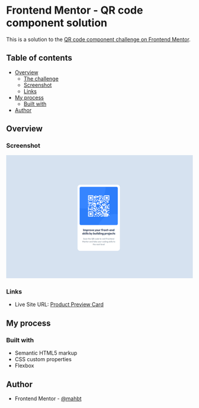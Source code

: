 # Frontend Mentor - QR code component solution

This is a solution to the [QR code component challenge on Frontend Mentor](https://www.frontendmentor.io/challenges/qr-code-component-iux_sIO_H).

## Table of contents

- [Overview](#overview)
  - [The challenge](#the-challenge)
  - [Screenshot](#screenshot)
  - [Links](#links)
- [My process](#my-process)
  - [Built with](#built-with)
- [Author](#author)

## Overview

### Screenshot

![](./screenshot/Screenshot.png)

### Links

- Live Site URL: [Product Preview Card](https://mahbt.github.io/qr-code-component/)

## My process

### Built with

- Semantic HTML5 markup
- CSS custom properties
- Flexbox

## Author

- Frontend Mentor - [@mahbt](https://www.frontendmentor.io/profile/mahbt)
